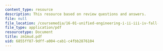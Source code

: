 ```yaml
---
content_type: resource
description: This resource based on review questions and answers.
file: null
file_location: /coursemedia/16-01-unified-engineering-i-ii-iii-iv-fall-2005-spring-2006/6855ff879dffa004cab1c4fbb2876104_zm1mud.pdf
file_type: application/pdf
resourcetype: Document
title: zm1mud.pdf
uid: 6855ff87-9dff-a004-cab1-c4fbb2876104
---
```

